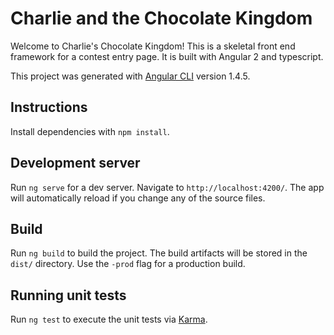 # Charlie and the Chocolate Kingdom

Welcome to Charlie's Chocolate Kingdom! This is a skeletal front end framework for a contest entry page. It is built with Angular 2 and typescript.

This project was generated with [Angular CLI](https://github.com/angular/angular-cli) version 1.4.5.

## Instructions
Install dependencies with `npm install`. 

## Development server

Run `ng serve` for a dev server. Navigate to `http://localhost:4200/`. The app will automatically reload if you change any of the source files.

## Build

Run `ng build` to build the project. The build artifacts will be stored in the `dist/` directory. Use the `-prod` flag for a production build.

## Running unit tests

Run `ng test` to execute the unit tests via [Karma](https://karma-runner.github.io).
